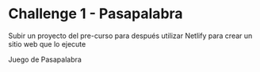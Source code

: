 # Challenge 1 - Pasapalabra

Subir un proyecto del pre-curso para después utilizar Netlify para crear un sitio web que lo ejecute

Juego de Pasapalabra
